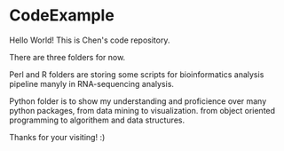 # CodeExample
Hello World!
This is Chen's code repository. 

There are three folders for now. 

Perl and R folders are storing some scripts for bioinformatics analysis pipeline manyly in RNA-sequencing analysis.
  
Python folder is to show my understanding and proficience over many python packages, from data mining to visualization. from object oriented programming to algorithem and data structures.

Thanks for your visiting! :)
